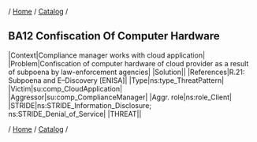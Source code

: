 / [Home](/acctp/) / [Catalog](/acctp/catalog/) /

## BA12 Confiscation Of Computer Hardware

|Context|Compliance manager works with cloud application|
|Problem|Confiscation of computer hardware of cloud provider as a result of subpoena by law-enforcement agencies|
|Solution||
|References|R.21: Subpoena and  E–Discovery [ENISA]|
|Type|ns:type_ThreatPattern|
|Victim|su:comp_CloudApplication|
|Aggressor|su:comp_ComplianceManager|
|Aggr. role|ns:role_Client|
|STRIDE|ns:STRIDE_Information_Disclosure;<br /> ns:STRIDE_Denial_of_Service|
|THREAT||

/ [Home](/acctp/) / [Catalog](/acctp/catalog/) /
